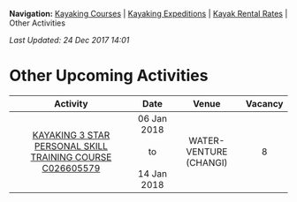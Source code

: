 **Navigation:** [Kayaking Courses](index) &#124; [Kayaking Expeditions](expedition) &#124; [Kayak Rental Rates](rental) &#124; Other Activities

_Last Updated: 24 Dec 2017 14:01_
# Other Upcoming Activities

Activity | Date | Venue | Vacancy
:---:|:---:|:---:|:---:
[KAYAKING 3 STAR PERSONAL SKILL TRAINING COURSE C026605579](https://www.onepa.sg/class/details/c026605579)|06 Jan 2018<br/><br/>to<br/><br/>14 Jan 2018|WATER-VENTURE (CHANGI)|8

